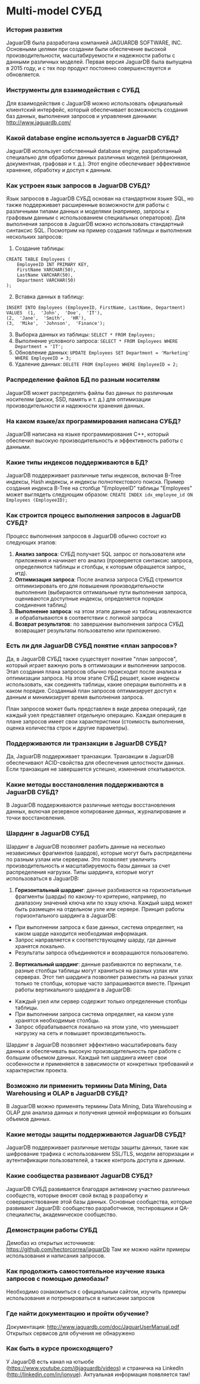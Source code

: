 # Multi-model СУБД

### История развития
JaguarDB была разработана компанией JAGUARDB SOFTWARE, INC. Основными целями при создании были обеспечение высокой производительности, масштабируемости и надежности работы с данными различных моделей. Первая версия JaguarDB была выпущена в 2015 году, и с тех пор продукт постоянно совершенствуется и обновляется.

### Инструменты для взаимодействия с СУБД
Для взаимодействия с JaguarDB можно использовать официальный клиентский интерфейс, который обеспечивает возможность создания баз данных, выполнения запросов и управления данными: http://www.jaguardb.com/

### Какой database engine используется в JaguarDB СУБД?
JaguarDB использует собственный database engine, разработанный специально для обработки данных различных моделей (реляционная, документная, графовая и т. д.). Этот engine обеспечивает эффективное хранение, обработку и доступ к данным.

### Как устроен язык запросов в JaguarDB СУБД? 
Язык запросов в JaguarDB СУБД основан на стандартном языке SQL, но также поддерживает расширенные возможности для работы с различными типами данных и моделями  (например, запросы к графовым данным с использованием специальных операторов). Для выполнения запросов в JaguarDB можно использовать стандартный синтаксис SQL. Посмотрим на пример создания таблицы и выполнения нескольких запросов:

1. Создание таблицы:
```
CREATE TABLE Employees (
	EmployeeID INT PRIMARY KEY,
	FirstName VARCHAR(50),
	LastName VARCHAR(50),
	Department VARCHAR(50)
);
```
2. Вставка данных в таблицу:
```
INSERT INTO Employees (EmployeeID, FirstName, LastName, Department)
VALUES  (1,  'John',  'Doe',  'IT'),
(2,  'Jane',  'Smith',  'HR'),
(3,  'Mike',  'Johnson',  'Finance');
```
3. Выборка данных из таблицы:
`SELECT * FROM Employees;`
4. Выполнение условного запроса:
`SELECT * FROM Employees WHERE Department = 'IT';`
5. Обновление данных:
`UPDATE Employees SET Department = 'Marketing' WHERE EmployeeID = 3;`
6. Удаление данных:
`DELETE FROM Employees WHERE EmployeeID = 2;`

### Распределение файлов БД по разным носителям
JaguarDB может распределять файлы баз данных по различным носителям (диски, SSD, память и т. д.) для оптимизации производительности и надежности хранения данных.

### На каком языке/ах программирования написана СУБД?
JaguarDB написана на языке программирования C++, который обеспечил высокую производительность и эффективность работы с данными.

### Какие типы индексов поддерживаются в БД? 
JaguarDB поддерживает различные типы индексов, включая B-Tree индексы, Hash индексы, и индексы полнотекстового поиска. Пример создания индекса B-Tree на столбце "EmployeeID" таблицы "Employees" может выглядеть следующим образом:
`CREATE INDEX idx_employee_id ON Employees (EmployeeID);`

### Как строится процесс выполнения запросов в JaguarDB СУБД?
Процесс выполнения запросов в JaguarDB  обычно состоит из следующих этапов:
1. **Анализ запроса**: СУБД получает SQL запрос от пользователя или приложения и начинает его анализ (проверяется синтаксис запроса, определяются таблицы и столбцы, к которым обращается запрос, итд).
2. **Оптимизация запроса**: После анализа запроса СУБД стремится оптимизировать его для повышения производительности выполнения (выбираются оптимальные пути выполнения запроса, оцениваются доступные индексы, определяется порядок соединения таблиц)
3. **Выполнение запроса**: на этом этапе данные из таблиц извлекаются и обрабатываются в соответствии с логикой запроса
4. **Возврат результатов**: по завершении выполнения запроса СУБД возвращает результаты пользователю или приложению.

### Есть ли для JaguarDB СУБД понятие «план запросов»? 
Да, в JaguarDB СУБД также существует понятие "план запросов", который играет важную роль в оптимизации и выполнении запросов. Этап создания плана запросов обычно происходит после анализа и оптимизации запроса. На этом этапе СУБД решает, какие индексы использовать, как соединять таблицы, какие операции выполнять и в каком порядке. Созданный план запросов оптимизирует доступ к данным и минимизирует время выполнения запроса.

План запросов может быть представлен в виде дерева операций, где каждый узел представляет отдельную операцию. Каждая операция в плане запросов имеет свои характеристики (стоимость выполнения, оценка количества строк и другие параметры).

### Поддерживаются ли транзакции в JaguarDB СУБД? 
Да, JaguarDB поддерживает транзакции. Транзакции в JaguarDB обеспечивают ACID-свойства для обеспечения целостности данных. Если транзакция не завершается успешно, изменения откатываются.

### Какие методы восстановления поддерживаются в JaguarDB СУБД?
В JaguarDB поддерживаются различные методы восстановления данных, включая резервное копирование данных, журналирование и точки восстановления.

### Шардинг в JaguarDB СУБД
Шардинг в JaguarDB позволяет разбить данные на несколько независимых фрагментов (шардов), которые могут быть распределены по разным узлам или серверам. Это позволяет увеличить производительность и масштабируемость базы данных за счет распределения нагрузки. Типы шардинга, которые могут использоваться в JaguarDB:

1. **Горизонтальный шардинг**: данные разбиваются на горизонтальные фрагменты (шарды) по какому-то критерию, например, по диапазону значений ключа или по хэшу ключа. Каждый шард может быть размещен на отдельном узле или сервере.
Принцип работы горизонтального шардинга в JaguarDB:
- При выполнении запроса к базе данных, система определяет, на каком шарде находится необходимая информация.
- Запрос направляется к соответствующему шарду, где данные хранятся локально.
- Результаты запроса объединяются и возвращаются пользователю.

2. **Вертикальный шардинг**: данные разбиваются по вертикали, т.е. разные столбцы таблицы могут храниться на разных узлах или серверах. Этот тип шардинга позволяет разместить на разных узлах только те столбцы, которые часто запрашиваются вместе.
Принцип работы вертикального шардинга в JaguarDB:
- Каждый узел или сервер содержит только определенные столбцы таблицы.
- При выполнении запроса система определяет, на каком узле хранятся необходимые столбцы.
- Запрос обрабатывается локально на этом узле, что уменьшает нагрузку на сеть и повышает производительность.

Шардинг в JaguarDB позволяет эффективно масштабировать базу данных и обеспечивать высокую производительность при работе с большим объемом данных. Каждый тип шардинга имеет свои особенности и применяется в зависимости от конкретных требований и характеристик проекта.

### Возможно ли применить термины Data Mining, Data Warehousing и OLAP в JaguarDB СУБД?
В JaguarDB можно применять термины Data Mining, Data Warehousing и OLAP для анализа данных и получения ценной информации из больших объемов данных.

### Какие методы защиты поддерживаются JaguarDB СУБД? 
JaguarDB поддерживает различные методы защиты данных, такие как шифрование трафика с использованием SSL/TLS, модели авторизации и аутентификации пользователей, а также контроль доступа к данным.

### Какие сообщества развивают JaguarDB СУБД? 
JaguarDB СУБД развивается благодаря активному участию различных сообществ, которые вносят свой вклад в разработку и совершенствование этой базы данных. Основные сообщества, которые развивают JaguarDB: сообщество разработчиков, тестировщики и QA-специалисты, академическое сообщество.

### Демонстрации работы СУБД
Демобаз из открытых источников: https://github.com/hectorcorrea/jaguarDb
Там же можно найти примеры использования и написания запросов.

### Как продолжить самостоятельное изучение языка запросов с помощью демобазы?
Необходимо ознакомиться с официальным сайтом, изучить примеры использования и потренироваться в написании запросов

### Где найти документацию и пройти обучение?
Документация: http://www.jaguardb.com/doc/JaguarUserManual.pdf
Открытых сервисов для обучения не обнаружено

### Как быть в курсе происходящего?
У JaguarDB есть канал на ютьюбе (https://www.youtube.com/@jaguardb/videos) и страничка на LinkedIn (http://linkedin.com/in/jonyue). Актуальная информация появляется там!
